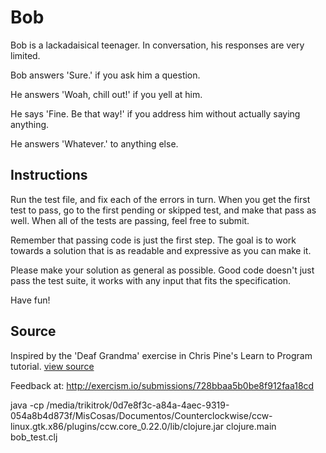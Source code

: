 # Bob

Bob is a lackadaisical teenager. In conversation, his responses are very limited.

Bob answers 'Sure.' if you ask him a question.

He answers 'Woah, chill out!' if you yell at him.

He says 'Fine. Be that way!' if you address him without actually saying anything.

He answers 'Whatever.' to anything else.

## Instructions

Run the test file, and fix each of the errors in turn. When you get the first test to pass, go to the first pending or skipped test, and make that pass as well. When all of the tests are passing, feel free to submit.

Remember that passing code is just the first step. The goal is to work towards a solution that is as readable and expressive as you can make it.

Please make your solution as general as possible. Good code doesn't just pass the test suite, it works with any input that fits the specification.

Have fun!



## Source

Inspired by the 'Deaf Grandma' exercise in Chris Pine's Learn to Program tutorial. [view source](http://pine.fm/LearnToProgram/?Chapter=06)

Feedback at:
 http://exercism.io/submissions/728bbaa5b0be8f912faa18cd
 
java -cp /media/trikitrok/0d7e8f3c-a84a-4aec-9319-054a8b4d873f/MisCosas/Documentos/Counterclockwise/ccw-linux.gtk.x86/plugins/ccw.core_0.22.0/lib/clojure.jar clojure.main bob_test.clj 

